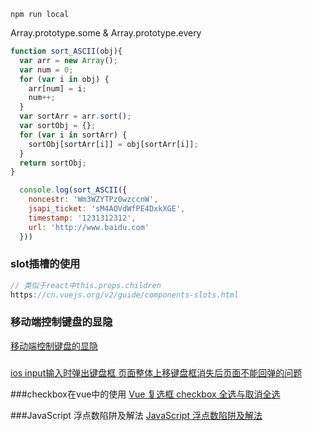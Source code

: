 ```
npm run local
```
Array.prototype.some & Array.prototype.every

```js
function sort_ASCII(obj){
  var arr = new Array();
  var num = 0;
  for (var i in obj) {
    arr[num] = i;
    num++;
  }
  var sortArr = arr.sort();
  var sortObj = {};
  for (var i in sortArr) {
    sortObj[sortArr[i]] = obj[sortArr[i]];
  }
  return sortObj;
}

  console.log(sort_ASCII({
    noncestr: 'Wm3WZYTPz0wzccnW',
    jsapi_ticket: 'sM4AOVdWfPE4DxkXGE',
    timestamp: '1231312312',
    url: 'http://www.baidu.com'
  }))

```

### slot插槽的使用
```js
// 类似于react中this.props.children
https://cn.vuejs.org/v2/guide/components-slots.html
```

### 移动端控制键盘的显隐
[移动端控制键盘的显隐](https://www.cnblogs.com/matthew9298-Begin20160224/p/5951904.html)

###
[ios input输入时弹出键盘框 页面整体上移键盘框消失后页面不能回弹的问题](https://blog.csdn.net/zhangkeke_/article/details/88739521)

###checkbox在vue中的使用
[ Vue 复选框 checkbox 全选与取消全选](https://c.runoob.com/codedemo/3870)

###JavaScript 浮点数陷阱及解法
[JavaScript 浮点数陷阱及解法](https://github.com/camsong/blog/issues/9)
